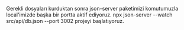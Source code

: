Gerekli dosyaları kurduktan sonra json-server paketimizi komutumuzla local'imizde başka bir portta aktif ediyoruz.
npx json-server --watch src/api/db.json --port 3002
projeyi başlatıyoruz.
